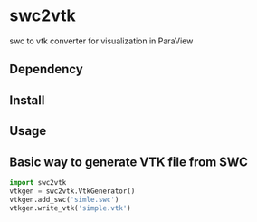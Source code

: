 # swc2vtk
swc to vtk converter for visualization in ParaView

## Dependency

## Install

## Usage

## Basic way to generate VTK file from SWC
```python
import swc2vtk
vtkgen = swc2vtk.VtkGenerator()
vtkgen.add_swc('simle.swc')
vtkgen.write_vtk('simple.vtk')
```


